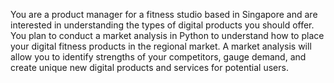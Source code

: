 You are a product manager for a fitness studio based in Singapore and are interested in understanding the types of digital products you should offer. You plan to conduct a market analysis in Python to understand how to place your digital fitness products in the regional market. A market analysis will allow you to identify strengths of your competitors, gauge demand, and create unique new digital products and services for potential users.

